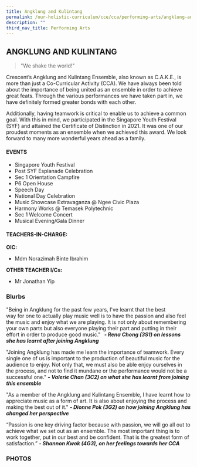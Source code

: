 ```yaml
---
title: Angklung and Kulintang
permalink: /our-holistic-curriculum/cce/cca/performing-arts/angklung-and-kulintang/
description: ""
third_nav_title: Performing Arts
---
```

## **ANGKLUNG AND KULINTANG**

>"We shake the world!"

Crescent’s Angklung and Kulintang Ensemble, also known as C.A.K.E., is more than just a Co-Curricular Activity (CCA). We have always been told about the importance of being united as an ensemble in order to achieve great feats. Through the various performances we have taken part in, we have definitely formed greater bonds with each other. 

Additionally, having teamwork is critical to enable us to achieve a common goal. With this in mind, we participated in the Singapore Youth Festival (SYF) and attained the Certificate of Distinction in 2021. It was one of our proudest moments as an ensemble when we achieved this award. We look forward to many more wonderful years ahead as a family.

#### **EVENTS**
*   Singapore Youth Festival
*   Post SYF Esplanade Celebration
*   Sec 1 Orientation Campfire
*   P6 Open House
*   Speech Day
*   National Day Celebration
*   Music Showcase Extravaganza @ Ngee Civic Plaza
*   Harmony Works @ Temasek Polytechnic
*   Sec 1 Welcome Concert
*   Musical Evening/Gala Dinner


#### **TEACHERS-IN-CHARGE:**
**OIC:**
* Mdm Norazimah Binte Ibrahim

**OTHER TEACHER I/Cs:**
* Mr Jonathan Yip


### **Blurbs**
"Being in Angklung for the past few years, I've learnt that the best way for one to actually play music well is to have the passion and also feel the music and enjoy what we are playing. It is not only about remembering your own parts but also everyone playing their part and putting in their effort in order to produce good music."  
***- Rena Chong (3S1) on lessons she has learnt after joining Angklung***

"Joining Angklung has made me learn the importance of teamwork. Every single one of us is important to the production of beautiful music for the audience to enjoy. Not only that, we must also be able enjoy ourselves in the process, and not to find it mundane or the performance would not be a successful one."
***- Valerie Chan (3C2) on what she has learnt from joining this ensemble***

"As a member of the Angklung and Kulintang Ensemble, I have learnt how to appreciate music as a form of art. It is also about enjoying the process and making the best out of it."
***- Dionne Pok (3G2) on how joining Angklung has changed her perspective***

“Passion is one key driving factor because with passion, we will go all out to achieve what we set out as an ensemble. The most important thing is to work together, put in our best and be confident. That is the greatest form of satisfaction.”
***- Shannon Kwok (4G3), on her feelings towards her CCA***



### **PHOTOS**